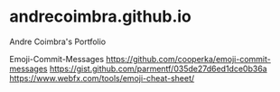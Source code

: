 # andrecoimbra.github.io
Andre Coimbra's Portfolio




Emoji-Commit-Messages
https://github.com/cooperka/emoji-commit-messages
https://gist.github.com/parmentf/035de27d6ed1dce0b36a
https://www.webfx.com/tools/emoji-cheat-sheet/

